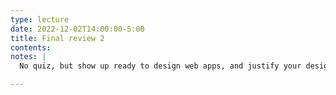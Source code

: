 ```yaml
---
type: lecture
date: 2022-12-02T14:00:00-5:00
title: Final review 2
contents:
notes: | 
  No quiz, but show up ready to design web apps, and justify your design decisions.

---
```

